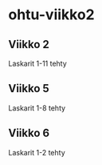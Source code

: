 # ohtu-viikko2

## Viikko 2

Laskarit 1-11 tehty

## Viikko 5

Laskarit 1-8 tehty

## Viikko 6

Laskarit 1-2 tehty

